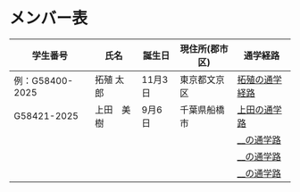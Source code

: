 # メンバー表

|学生番号|氏名|誕生日|現住所(郡市区)|通学経路|
|---|---|---|---|---|
|例：G58400-2025|拓殖 太郎|11月3日|東京都文京区|[拓殖の通学経路](route00.md)|
|G58421-2025|上田　美樹|9月6日|千葉県船橋市|[上田の通学路](route01.md)|
|　|　|　|　| [__の通学路](route02.md)|
| | | | | [__の通学路](route03.md)|
| | | | | [__の通学路](route04.md)|
